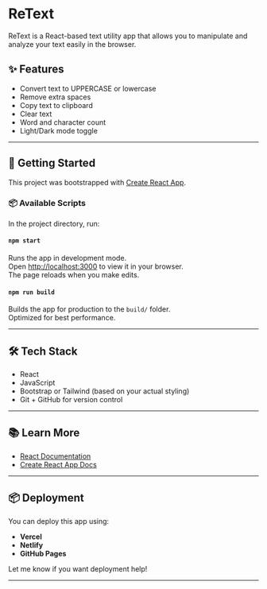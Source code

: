 # ReText

ReText is a React-based text utility app that allows you to manipulate and analyze your text easily in the browser.

## ✨ Features

- Convert text to UPPERCASE or lowercase
- Remove extra spaces
- Copy text to clipboard
- Clear text
- Word and character count
- Light/Dark mode toggle

---

## 🚀 Getting Started

This project was bootstrapped with [Create React App](https://github.com/facebook/create-react-app).

### 📦 Available Scripts

In the project directory, run:

#### `npm start`

Runs the app in development mode.  
Open [http://localhost:3000](http://localhost:3000) to view it in your browser.  
The page reloads when you make edits.

#### `npm run build`

Builds the app for production to the `build/` folder.  
Optimized for best performance.

---

## 🛠️ Tech Stack

- React
- JavaScript
- Bootstrap or Tailwind (based on your actual styling)
- Git + GitHub for version control

---

## 📚 Learn More

- [React Documentation](https://reactjs.org/)
- [Create React App Docs](https://facebook.github.io/create-react-app/docs/getting-started)

---

## 📦 Deployment

You can deploy this app using:

- **Vercel**
- **Netlify**
- **GitHub Pages**

Let me know if you want deployment help!

---
